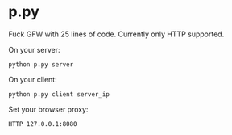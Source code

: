 p.py
==============

Fuck GFW with 25 lines of code. Currently only HTTP supported.

On your server:

    python p.py server
    
On your client:

    python p.py client server_ip

Set your browser proxy:

    HTTP 127.0.0.1:8080
